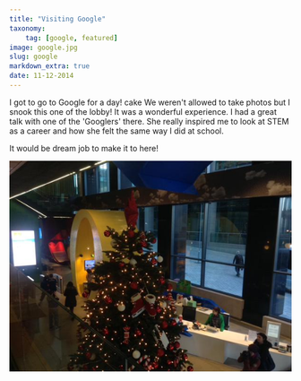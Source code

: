 ```yaml
---
title: "Visiting Google"
taxonomy:
    tag: [google, featured]
image: google.jpg
slug: google
markdown_extra: true
date: 11-12-2014
---
```


I got to go to Google for a day! cake We weren't allowed to take photos but I snook this one of the lobby! It was a wonderful experience. I had a great talk with one of the 'Googlers' there. She really inspired me to look at STEM as a career and how she felt the same way I did at school.

It would be dream job to make it to here!

![Google at Christmas](google.jpg)


